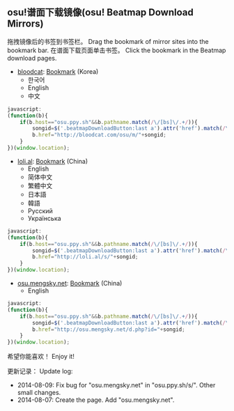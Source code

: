##	osu!谱面下载镜像(osu! Beatmap Download Mirrors)

拖拽镜像后的书签到书签栏。
Drag the bookmark of mirror sites into the bookmark bar.
在谱面下载页面单击书签。
Click the bookmark in the Beatmap download pages.
<!--more-->

*	[bloodcat][1]: <a href="javascript:(function(b){if(b.host==&quot;osu.ppy.sh&quot;&amp;&amp;b.pathname.match(/\/[bs]\/.+/)){songid=$('.beatmapDownloadButton:last a').attr('href').match(/\d+/);b.href=&quot;http://bloodcat.com/osu/m/&quot;+songid;}})(window.location);">Bookmark</a> (Korea)
	*	한국어
	*	English
	*	中文

```javascript
javascript:
(function(b){
	if(b.host=="osu.ppy.sh"&&b.pathname.match(/\/[bs]\/.+/)){
		songid=$('.beatmapDownloadButton:last a').attr('href').match(/\d+/);
		b.href="http://bloodcat.com/osu/m/"+songid;
	}
})(window.location);
```

*	[loli.al][2]: <a href="javascript:(function(b){if(b.host==&quot;osu.ppy.sh&quot;&amp;&amp;b.pathname.match(/\/[bs]\/.+/)){songid=$('.beatmapDownloadButton:last a').attr('href').match(/\d+/);b.href=&quot;http://loli.al/s/&quot;+songid;}})(window.location);">Bookmark</a> (China)
	*	English
	*	简体中文
	*	繁體中文
	*	日本語
	*	韓語
	*	Pусский
	*	Українська

```javascript
javascript:
(function(b){
	if(b.host=="osu.ppy.sh"&&b.pathname.match(/\/[bs]\/.+/)){
		songid=$('.beatmapDownloadButton:last a').attr('href').match(/\d+/);
		b.href="http://loli.al/s/"+songid;
	}
})(window.location);
```

*	[osu.mengsky.net][3]: <a href="javascript:(function(b){if(b.host==&quot;osu.ppy.sh&quot;&amp;&amp;b.pathname.match(/\/[bs]\/.+/)){songid=$('.beatmapDownloadButton:last a').attr('href').match(/\d+/);b.href=&quot;http://osu.mengsky.net/d.php?id=&quot;+songid;}})(window.location);">Bookmark</a> (China)
	*	English

```javascript
javascript:
(function(b){
	if(b.host=="osu.ppy.sh"&&b.pathname.match(/\/[bs]\/.+/)){
		songid=$('.beatmapDownloadButton:last a').attr('href').match(/\d+/);
		b.href="http://osu.mengsky.net/d.php?id="+songid;
	}
})(window.location);
```

希望你能喜欢！
Enjoy it!

更新记录：
Update log:

*	2014-08-09:
	Fix bug for "osu.mengsky.net" in "osu.ppy.sh/s/".
	Other small changes.
*	2014-08-07:
	Create the page.
	Add "osu.mengsky.net".

[1]:http://bloodcat.com/osu/
[2]:http://loli.al/
[3]:http://osu.mengsky.net/